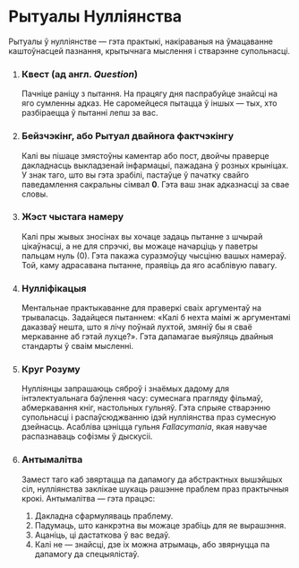 
# Рытуалы Нулліянства

Рытуалы ў нулліянстве — гэта практыкі, накіраваныя на ўмацаванне каштоўнасцей пазнання, крытычнага мыслення і стварэнне супольнасці.

1.  ### Квест (ад англ. *Question*)
    Пачніце раніцу з пытання. На працягу дня паспрабуйце знайсці на яго сумленны адказ. Не саромейцеся пытацца ў іншых — тых, хто разбіраецца ў пытанні лепш за вас.

2.  ### Бейзчэкінг, або Рытуал двайнога фактчэкінгу
    Калі вы пішаце змястоўны каментар або пост, двойчы праверце дакладнасць выкладзенай інфармацыі, пажадана ў розных крыніцах. У знак таго, што вы гэта зрабілі, пастаўце ў пачатку свайго паведамлення сакральны сімвал **0**. Гэта ваш знак адказнасці за свае словы.

3.  ### Жэст чыстага намеру
    Калі пры жывых зносінах вы хочаце задаць пытанне з шчырай цікаўнасці, а не для спрэчкі, вы можаце начарціць у паветры пальцам нуль (0). Гэта пакажа суразмоўцу чысціню вашых намераў. Той, каму адрасавана пытанне, праявіць да яго асаблівую павагу.

4.  ### Нулліфікацыя
    Ментальнае практыкаванне для праверкі сваіх аргументаў на трываласць. Задайцеся пытаннем: «Калі б нехта маімі ж аргументамі даказваў нешта, што я лічу поўнай лухтой, змяніў бы я сваё меркаванне аб гэтай лухце?». Гэта дапамагае выяўляць двайныя стандарты ў сваім мысленні.

5.  ### Круг Розуму
    Нулліянцы запрашаюць сяброў і знаёмых дадому для інтэлектуальнага баўлення часу: сумеснага прагляду фільмаў, абмеркавання кніг, настольных гульняў. Гэта спрыяе стварэнню супольнасці і распаўсюджванню ідэй нулліянства праз сумесную дзейнасць. Асабліва цэніцца гульня *Fallacymania*, якая навучае распазнаваць софізмы ў дыскусіі.

6.  ### Антымалітва
    Замест таго каб звяртацца па дапамогу да абстрактных вышэйшых сіл, нулліянства заклікае шукаць рашэнне праблем праз практычныя крокі. Антымалітва — гэта працэс:
    1.  Дакладна сфармуляваць праблему.
    2.  Падумаць, што канкрэтна вы можаце зрабіць для яе вырашэння.
    3.  Ацаніць, ці дастаткова ў вас ведаў.
    4.  Калі не — знайсці, дзе іх можна атрымаць, або звярнуцца па дапамогу да спецыялістаў.
